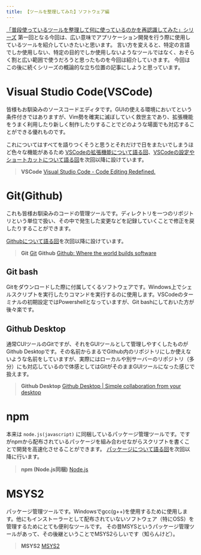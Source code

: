 ```yaml
---
title: 【ツールを整理してみた】ソフトウェア編
---
```

[「普段使っているツールを整理して何に使っているのかを再認識してみた」シリーズ](https://zenn.dev/streamwest1629/books/introduce_devtools) 第一回となる今回は、広い意味でアプリケーション開発を行う際に使用しているツールを紹介していきたいと思います。
言い方を変えると、特定の言語でしか使用しない、特定の目的でしか使用しないようなツールではなく、おそらく割と広い範囲で使うだろうと思ったものを今回は紹介していきます。
今回はこの後に続くシリーズの概論的な立ち位置の記事にしようと思っています。

# Visual Studio Code(VSCode)
皆様もお馴染みのソースコードエディタです。GUIの使える環境においてという条件付きではありますが、Vim勢を確実に滅ぼしていく救世主であり、拡張機能をうまく利用したり新しく制作したりすることでどのような場面でも対応することができる優れものです。

これについてはすべてを語りつくそうと思うとそれだけで日をまたいでしまうほど色々な機能があるため [VSCodeの拡張機能について語る回](vscode-ext)、[VSCodeの設定やショートカットについて語る回](vscode-config)を次回以降に設けています。


> **VSCode** [Visual Studio Code -  Code Editing Redefined.](https://code.visualstudio.com)


# Git(Github)
これも皆様お馴染みのコードの管理ツールです。ディレクトリを一つのリポジトリという単位で扱い、その中で発生した変更などを記録していくことで修正を戻したりすることができます。

[Githubについて語る回](github)を次回以降に設けています。


> **Git** [Git](https://git-scm.com)
**Github** [Github: Where the world builds software](https://github.com)

## Git bash
Gitをダウンロードした際に付属してくるソフトウェアです。Windows上でシェルスクリプトを実行したりコマンドを実行するのに使用します。VSCodeのターミナルの初期設定ではPowershellとなっていますが、Git bashにしておいた方が後々楽です。

## Github Desktop
通常CUIツールのGitですが、それをGUIツールとして管理しやすくしたものがGithub Desktopです。その名前からまるでGithub内のリポジトリにしか使えないような名前をしていますが、実際にはローカルや別サーバーのリポジトリ（多分）にも対応しているので体感としてはGitがそのままGUIツールになった感じで扱えます。


> **Github Desktop** [Github Desktop | Simple collaboration from your desktop](https://desktop.github.com/)

# npm
本来は `node.js(javascript)` に同梱しているパッケージ管理ツールです。ですがnpmから配布されているパッケージを組み合わせながらスクリプトを書くことで開発を高速化させることができます。
[パッケージについて語る回](npm-pkg)を次回以降に行います。

> **npm (Node.js同梱)** [Node.js](https://nodejs.org/en/)

# MSYS2
パッケージ管理ツールです。Windowsでgcc(g++)を使用するために使用します。他にもインストーラーとして配布されていないソフトウェア（特にOSS）を管理するためにとても便利なツールです。
その昔MSYSというパッケージ管理ツールがあって、その後継ということでMSYS2らしいです（知らんけど）。

> **MSYS2** [MSYS2](https://www.msys2.org)
